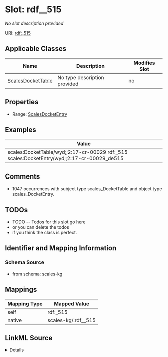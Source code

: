 

# Slot: rdf__515


_No slot description provided_





URI: [rdf:_515](http://www.w3.org/1999/02/22-rdf-syntax-ns#_515)



<!-- no inheritance hierarchy -->





## Applicable Classes

| Name | Description | Modifies Slot |
| --- | --- | --- |
| [ScalesDocketTable](../classes/ScalesDocketTable.md) | No type description provided |  no  |







## Properties

* Range: [ScalesDocketEntry](../classes/ScalesDocketEntry.md)






## Examples

| Value |
| --- |
| scales:DocketTable/wyd;;2:17-cr-00029 rdf:_515 scales:DocketEntry/wyd;;2:17-cr-00029_de515 |

## Comments

* 1047 occurrences with subject type scales_DocketTable and object type scales_DocketEntry.

## TODOs

* TODO -- Todos for this slot go here
* or you can delete the todos
* if you think the class is perfect.

## Identifier and Mapping Information







### Schema Source


* from schema: scales-kg




## Mappings

| Mapping Type | Mapped Value |
| ---  | ---  |
| self | rdf:_515 |
| native | scales-kg/:rdf__515 |




## LinkML Source

<details>
```yaml
name: rdf__515
description: No slot description provided
todos:
- TODO -- Todos for this slot go here
- or you can delete the todos
- if you think the class is perfect.
comments:
- 1047 occurrences with subject type scales_DocketTable and object type scales_DocketEntry.
examples:
- value: scales:DocketTable/wyd;;2:17-cr-00029 rdf:_515 scales:DocketEntry/wyd;;2:17-cr-00029_de515
from_schema: scales-kg
rank: 1000
slot_uri: rdf:_515
alias: rdf__515
domain_of:
- scales_DocketTable
range: scales_DocketEntry

```
</details>